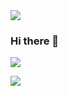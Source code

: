 <img src="https://capsule-render.vercel.app/api?type=waving&color=auto&height=300&section=header&text=Aeryeong%20Github&fontSize=90" />

### Hi there 👋

<a href="https://hits.seeyoufarm.com"><img src="https://hits.seeyoufarm.com/api/count/incr/badge.svg?url=https%3A%2F%2Fgithub.com%2Fjeongaeryeong%2Fhit-counter&count_bg=%234DD2FF&title_bg=%23555555&icon=&icon_color=%23E7E7E7&title=hits&edge_flat=false"/></a><br>

<img src="https://github-readme-stats.vercel.app/api?username=jeongaeryeong&show_icons=true&theme=radical">

<!--
**jeongaeryeong/jeongaeryeong** is a ✨ _special_ ✨ repository because its `README.md` (this file) appears on your GitHub profile.

Here are some ideas to get you started:

- 🔭 I’m currently working on ...
- 🌱 I’m currently learning ...
- 👯 I’m looking to collaborate on ...
- 🤔 I’m looking for help with ...
- 💬 Ask me about ...
- 📫 How to reach me: ...
- 😄 Pronouns: ...
- ⚡ Fun fact: ...
-->
